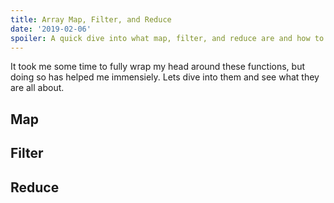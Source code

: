 ```yaml
---
title: Array Map, Filter, and Reduce
date: '2019-02-06'
spoiler: A quick dive into what map, filter, and reduce are and how to use them.
---
```


It took me some time to fully wrap my head around these functions, but doing so has helped me immensiely. Lets dive into them and see what they are all about.

## Map

## Filter

## Reduce
